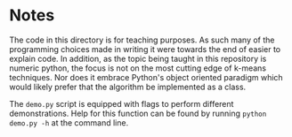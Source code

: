 # Notes

The code in this directory is for teaching purposes. As such many of the programming choices made in writing it were towards the end of easier to explain code. In addition, as the topic being taught in this repository is numeric python, the focus is not on the most cutting edge of k-means techniques. Nor does it embrace Python's object oriented paradigm which would likely prefer that the algorithm be implemented as a class.

The `demo.py` script is equipped with flags to perform different demonstrations. Help for this function can be found by running `python demo.py -h` at the command line.
